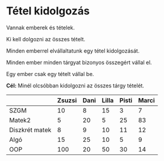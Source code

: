 # Tétel kidolgozás

Vannak emberek és tételek.

Ki kell dolgozni az összes tételt.

Minden emberrel elvállaltatunk egy tétel kidolgozását.

Minden ember minden tárgyat bizonyos összegért vállal el.

Egy ember csak egy tételt vállal be.

**Cél:** Minél olcsóbban kidolgozni az összes tárgy tételét.

|                | Zsuzsi | Dani | Lilla | Pisti | Marci |
| -------------- | ------ | ---- | ----- | ----- | ----- |
| SZGM           | 10     | 8    | 15    | 3     | 7     |
| Matek2         | 5      | 20   | 5     | 25    | 83    |
| Diszkrét matek | 8      | 9    | 10    | 11    | 12    |
| Algó           | 15     | 25   | 10    | 5     | 9     |
| OOP            | 100    | 20   | 50    | 30    | 14    |

